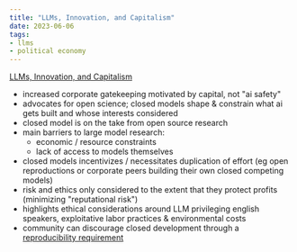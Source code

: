 ```yaml
---
title: "LLMs, Innovation, and Capitalism"
date: 2023-06-06
tags:
- llms
- political economy
---
```

[LLMs, Innovation, and Capitalism](https://joinreboot.org/p/llms-capitalism)
- increased corporate gatekeeping motivated by capital, not "ai safety"
- advocates for open science; closed models shape & constrain what ai gets built and whose interests considered
- closed model is on the take from open source research
- main barriers to large model research:
	- economic / resource constraints
	- lack of access to models themselves
- closed models incentivizes / necessitates duplication of effort (eg open reproductions or corporate peers building their own closed competing models)
- risk and ethics only considered to the extent that they protect profits (minimizing "reputational risk")
- highlights ethical considerations around LLM privileging english speakers, exploitative labor practices & environmental costs
- community can discourage closed development through a [reproducibility requirement](https://hackingsemantics.xyz/2023/closed-baselines/)
